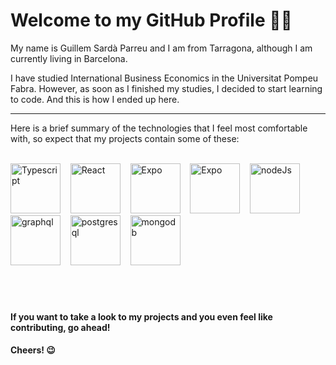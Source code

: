 # Welcome to my GitHub Profile ✌🏼

My name is Guillem Sardà Parreu and I am from Tarragona, although I am currently living in Barcelona.

I have studied International Business Economics in the Universitat Pompeu Fabra. However, as soon as I finished my studies, I decided to start learning to code. And this is how I ended up here.

---

Here is a brief summary of the technologies that I feel most comfortable with, so expect that my projects contain some of these:

</br>

<div>
 <img height="80" alt="Typescript" src="https://user-images.githubusercontent.com/88349941/153904394-227ed0f4-6b01-4e34-ac3a-bbbe7348f334.png"> &nbsp;&nbsp;
 <img height="80" alt="React" src="https://user-images.githubusercontent.com/88349941/153904945-1af3a436-a73e-4f32-a9d1-f27ebe2973f3.png"> &nbsp;&nbsp;
 <img height="80" alt="Expo" src="https://user-images.githubusercontent.com/88349941/153905603-9086c223-2c14-4ed8-bac8-b58db10da85e.png"> &nbsp;&nbsp;
 <img height="80" alt="Expo" src="https://user-images.githubusercontent.com/88349941/153906633-71ae3545-0a19-41d2-96f8-7531dafc68f0.png"> &nbsp;&nbsp;
 <img height="80" alt="nodeJs" src="https://user-images.githubusercontent.com/88349941/153915386-894d5067-27ea-4069-8644-556eb7f68caf.png"> &nbsp;&nbsp;
 <img height="80" alt="graphql" src="https://user-images.githubusercontent.com/88349941/153915642-9f7545dc-5f6a-434d-87bd-79c68bc5d759.png"> &nbsp;&nbsp;
 <img height="80" alt="postgresql" src="https://user-images.githubusercontent.com/88349941/153915526-8e66d6d6-2020-4af9-91d2-9eff5a266eb2.png"> &nbsp;&nbsp;
 <img height="80" alt="mongodb" src="https://cdn.worldvectorlogo.com/logos/mongodb-icon-1.svg">
</div>

</br>
</br>
</br>

#### If you want to take a look to my projects and you even feel like contributing, go ahead!

#### Cheers! 😉
